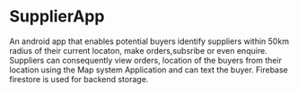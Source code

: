 # SupplierApp
An android app that enables potential buyers identify suppliers within 50km radius of their current locaton, make orders,subsribe or even enquire. 
Suppliers can consequently view orders, location of the buyers from their location using the Map system Application and can text the buyer.
Firebase firestore is used for backend storage.
